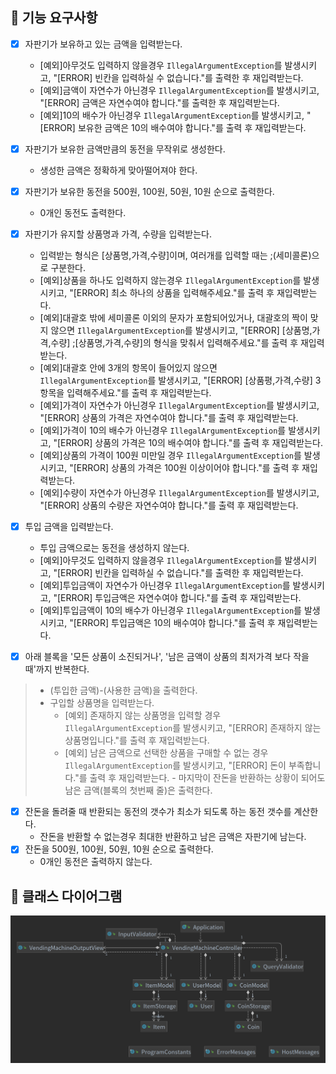 ## 🚀 기능 요구사항

- [x] 자판기가 보유하고 있는 금액을 입력받는다.
  - [예외]아무것도 입력하지 않을경우 `IllegalArgumentException`를 발생시키고, "[ERROR] 빈칸을 입력하실 수 없습니다."를 출력한 후 재입력받는다.
  - [예외]금액이 자연수가 아닌경우 `IllegalArgumentException`를 발생시키고, "[ERROR] 금액은 자연수여야 합니다."를 출력한 후 재입력받는다.
  - [예외]10의 배수가 아닌경우 `IllegalArgumentException`를 발생시키고, "[ERROR] 보유한 금액은 10의 배수여야 합니다."를 출력 후 재입력받는다.
- [x] 자판기가 보유한 금액만큼의 동전을 무작위로 생성한다.
  - 생성한 금액은 정확하게 맞아떨어져야 한다.
- [x] 자판기가 보유한 동전을 500원, 100원, 50원, 10원 순으로 출력한다.
  - 0개인 동전도 출력한다.
- [x] 자판기가 유지할 상품명과 가격, 수량을 입력받는다.
  - 입력받는 형식은 [상품명,가격,수량]이며, 여러개를 입력할 때는 ;(세미콜론)으로 구분한다.
  - [예외]상품을 하나도 입력하지 않는경우 `IllegalArgumentException`를 발생시키고, "[ERROR] 최소 하나의 상품을 입력해주세요."를 출력 후 재입력받는다.
  - [예외]대괄호 밖에 세미콜론 이외의 문자가 포함되어있거나, 대괄호의 짝이 맞지 않으면 `IllegalArgumentException`를 발생시키고, "[ERROR] [상품명,가격,수량]
    ;[상품명,가격,수량]의 형식을 맞춰서 입력해주세요."를 출력 후 재입력받는다.
  - [예외]대괄호 안에 3개의 항목이 들어있지 않으면 `IllegalArgumentException`를 발생시키고, "[ERROR] [상품평,가격,수량] 3항목을 입력해주세요."를 출력 후 재입력받는다.
  - [예외]가격이 자연수가 아닌경우 `IllegalArgumentException`를 발생시키고, "[ERROR] 상품의 가격은 자연수여야 합니다."를 출력 후 재입력받는다.
  - [예외]가격이 10의 배수가 아닌경우 `IllegalArgumentException`를 발생시키고, "[ERROR] 상품의 가격은 10의 배수여야 합니다."를 출력 후 재입력받는다.
  - [예외]상품의 가격이 100원 미만일 경우 `IllegalArgumentException`를 발생시키고, "[ERROR] 상품의 가격은 100원 이상이어야 합니다."를 출력 후 재입력받는다.
  - [예외]수량이 자연수가 아닌경우 `IllegalArgumentException`를 발생시키고, "[ERROR] 상품의 수량은 자연수여야 합니다."를 출력 후 재입력받는다.
- [x] 투입 금액을 입력받는다.
  - 투입 금액으로는 동전을 생성하지 않는다.
  - [예외]아무것도 입력하지 않을경우 `IllegalArgumentException`를 발생시키고, "[ERROR] 빈칸을 입력하실 수 없습니다."를 출력한 후 재입력받는다.
  - [예외]투입금액이 자연수가 아닌경우 `IllegalArgumentException`를 발생시키고, "[ERROR] 투입금액은 자연수여야 합니다."를 출력 후 재입력받는다.
  - [예외]투입금액이 10의 배수가 아닌경우 `IllegalArgumentException`를 발생시키고, "[ERROR] 투입금액은 10의 배수여야 합니다."를 출력 후 재입력받는다.

- [x] 아래 블록을 '모든 상품이 소진되거나', '남은 금액이 상품의 최저가격 보다 작을때'까지 반복한다.

> - (투입한 금액)-(사용한 금액)을 출력한다.
> - 구입할 상품명을 입력받는다.
>   - [예외] 존재하지 않는 상품명을 입력할 경우 `IllegalArgumentException`를 발생시키고, "[ERROR] 존재하지 않는 상품명입니다."를 출력 후 재입력받는다.
>   - [예외] 남은 금액으로 선택한 상품을 구매할 수 없는 경우 `IllegalArgumentException`를 발생시키고, "[ERROR] 돈이 부족합니다."를 출력 후 재입력받는다. - 마지막이 잔돈을 반환하는 상황이 되어도 남은 금액(블록의 첫번째 줄)은 출력한다.

- [x] 잔돈을 돌려줄 때 반환되는 동전의 갯수가 최소가 되도록 하는 동전 갯수를 계산한다.
  - 잔돈을 반환할 수 없는경우 최대한 반환하고 남은 금액은 자판기에 남는다.
- [x] 잔돈을 500원, 100원, 50원, 10원 순으로 출력한다.
  - 0개인 동전은 출력하지 않는다.

## 🌼 클래스 다이어그램
![classDiagram.png](docs/img/classDiagram.png)
